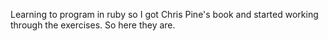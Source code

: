Learning to program in ruby so I got Chris Pine's book and started working through the exercises. So here they are.